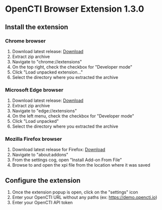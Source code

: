 # OpenCTI Browser Extension 1.3.0

## Install the extension 

### Chrome browser

1. Download latest release: [Download](https://github.com/rguignard/opencti-browser-extension/releases/download/1.3.0/opencti-browser-extension.zip)
2. Extract zip archive 
3. Navigate to "chrome://extensions"
4. On the top right, check the checkbox for "Developer mode"
5. Click "Load unpacked extension..."
6. Select the directory where you extracted the archive

### Microsoft Edge browser

1. Download latest release: [Download](https://github.com/rguignard/opencti-browser-extension/releases/download/1.3.0/opencti-browser-extension.zip)
2. Extract zip archive
3. Navigate to "edge://extensions"
4. On the left menu, check the checkbox for "Developer mode"
5. Click "Load unpacked"
6. Select the directory where you extracted the archive

### Mozilla Firefox browser

1. Download latest release for Firefox: [Download](https://github.com/rguignard/opencti-browser-extension/releases/download/1.3.0/opencti-browser-extension-1.3.0.xpi)
2. Navigate to "about:addons"
3. From the settings cog, open "Install Add-on From File"
4. Browse to and open the xpi file from the location where it was saved

## Configure the extension

1. Once the extension popup is open, click on the "settings" icon
2. Enter your OpenCTI URL without any paths (ex: https://demo.opencti.io)
3. Enter your OpenCTI API token

